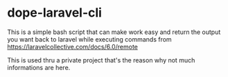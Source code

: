 # dope-laravel-cli

This is a simple bash script that can make work easy and return the output you want back to laravel while executing commands from https://laravelcollective.com/docs/6.0/remote

This is used thru a private project that's the reason why not much informations are here.
